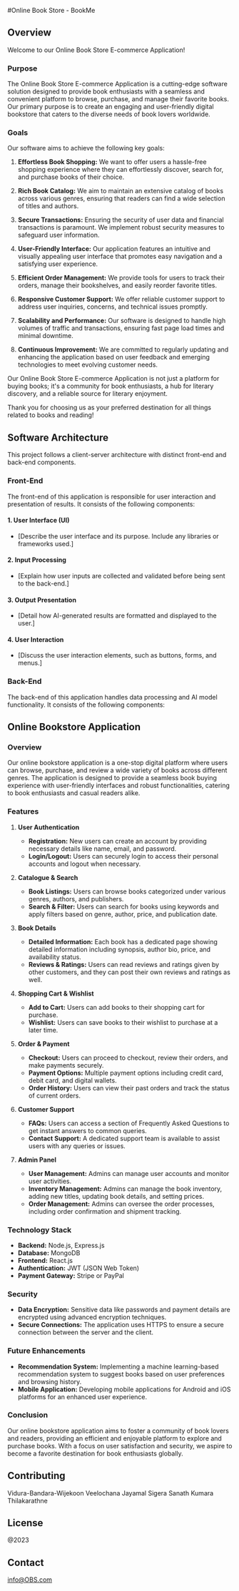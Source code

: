 #Online Book Store - BookMe

## Overview

Welcome to our Online Book Store E-commerce Application!

### Purpose

The Online Book Store E-commerce Application is a cutting-edge software solution designed to provide book enthusiasts with a seamless and convenient platform to browse, purchase, and manage their favorite books. Our primary purpose is to create an engaging and user-friendly digital bookstore that caters to the diverse needs of book lovers worldwide.

### Goals

Our software aims to achieve the following key goals:

1. **Effortless Book Shopping:** We want to offer users a hassle-free shopping experience where they can effortlessly discover, search for, and purchase books of their choice.

2. **Rich Book Catalog:** We aim to maintain an extensive catalog of books across various genres, ensuring that readers can find a wide selection of titles and authors.

3. **Secure Transactions:** Ensuring the security of user data and financial transactions is paramount. We implement robust security measures to safeguard user information.

4. **User-Friendly Interface:** Our application features an intuitive and visually appealing user interface that promotes easy navigation and a satisfying user experience.

5. **Efficient Order Management:** We provide tools for users to track their orders, manage their bookshelves, and easily reorder favorite titles.

6. **Responsive Customer Support:** We offer reliable customer support to address user inquiries, concerns, and technical issues promptly.

7. **Scalability and Performance:** Our software is designed to handle high volumes of traffic and transactions, ensuring fast page load times and minimal downtime.

8. **Continuous Improvement:** We are committed to regularly updating and enhancing the application based on user feedback and emerging technologies to meet evolving customer needs.

Our Online Book Store E-commerce Application is not just a platform for buying books; it's a community for book enthusiasts, a hub for literary discovery, and a reliable source for literary enjoyment.

Thank you for choosing us as your preferred destination for all things related to books and reading!


## Software Architecture

This project follows a client-server architecture with distinct front-end and back-end components.

### Front-End

The front-end of this application is responsible for user interaction and presentation of results. It consists of the following components:

#### 1. User Interface (UI)

- [Describe the user interface and its purpose. Include any libraries or frameworks used.]

#### 2. Input Processing

- [Explain how user inputs are collected and validated before being sent to the back-end.]

#### 3. Output Presentation

- [Detail how AI-generated results are formatted and displayed to the user.]

#### 4. User Interaction

- [Discuss the user interaction elements, such as buttons, forms, and menus.]

### Back-End

The back-end of this application handles data processing and AI model functionality. It consists of the following components:

## **Online Bookstore Application**

### **Overview**

Our online bookstore application is a one-stop digital platform where users can browse, purchase, and review a wide variety of books across different genres. The application is designed to provide a seamless book buying experience with user-friendly interfaces and robust functionalities, catering to book enthusiasts and casual readers alike. 

### **Features**

1. **User Authentication**
    - **Registration:** New users can create an account by providing necessary details like name, email, and password.
    - **Login/Logout:** Users can securely login to access their personal accounts and logout when necessary.

2. **Catalogue & Search**
    - **Book Listings:** Users can browse books categorized under various genres, authors, and publishers.
    - **Search & Filter:** Users can search for books using keywords and apply filters based on genre, author, price, and publication date.

3. **Book Details**
    - **Detailed Information:** Each book has a dedicated page showing detailed information including synopsis, author bio, price, and availability status.
    - **Reviews & Ratings:** Users can read reviews and ratings given by other customers, and they can post their own reviews and ratings as well.

4. **Shopping Cart & Wishlist**
    - **Add to Cart:** Users can add books to their shopping cart for purchase.
    - **Wishlist:** Users can save books to their wishlist to purchase at a later time.

5. **Order & Payment**
    - **Checkout:** Users can proceed to checkout, review their orders, and make payments securely.
    - **Payment Options:** Multiple payment options including credit card, debit card, and digital wallets.
    - **Order History:** Users can view their past orders and track the status of current orders.

6. **Customer Support**
    - **FAQs:** Users can access a section of Frequently Asked Questions to get instant answers to common queries.
    - **Contact Support:** A dedicated support team is available to assist users with any queries or issues.

7. **Admin Panel**
    - **User Management:** Admins can manage user accounts and monitor user activities.
    - **Inventory Management:** Admins can manage the book inventory, adding new titles, updating book details, and setting prices.
    - **Order Management:** Admins can oversee the order processes, including order confirmation and shipment tracking.

### **Technology Stack**
- **Backend:** Node.js, Express.js
- **Database:** MongoDB
- **Frontend:** React.js
- **Authentication:** JWT (JSON Web Token)
- **Payment Gateway:** Stripe or PayPal

### **Security**
- **Data Encryption:** Sensitive data like passwords and payment details are encrypted using advanced encryption techniques.
- **Secure Connections:** The application uses HTTPS to ensure a secure connection between the server and the client.

### **Future Enhancements**
- **Recommendation System:** Implementing a machine learning-based recommendation system to suggest books based on user preferences and browsing history.
- **Mobile Application:** Developing mobile applications for Android and iOS platforms for an enhanced user experience.

### **Conclusion**

Our online bookstore application aims to foster a community of book lovers and readers, providing an efficient and enjoyable platform to explore and purchase books. With a focus on user satisfaction and security, we aspire to become a favorite destination for book enthusiasts globally.

## Contributing

Vidura-Bandara-Wijekoon
Veelochana Jayamal Sigera
Sanath Kumara Thilakarathne

## License

@2023

## Contact

info@OBS.com


